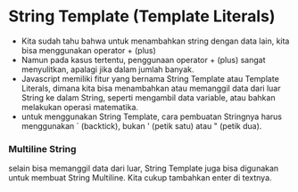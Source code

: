 # String Template (Template Literals)

- Kita sudah tahu bahwa untuk menambahkan string dengan data lain, kita bisa
  menggunakan operator + (plus)
- Namun pada kasus tertentu, penggunaan operator + (plus) sangat menyulitkan,
  apalagi jika dalam jumlah banyak.
- Javascript memiliki fitur yang bernama String Template atau Template Literals,
  dimana kita bisa menambahkan atau memanggil data dari luar String ke dalam
  String, seperti mengambil data variable, atau bahkan melakukan operasi
  matematika.
- untuk menggunakan String Template, cara pembuatan Stringnya harus menggunakan
  ` (backtick), bukan ' (petik satu) atau " (petik dua).

### Multiline String

selain bisa memanggil data dari luar, String Template juga bisa digunakan untuk
membuat String Multiline. Kita cukup tambahkan enter di textnya.
